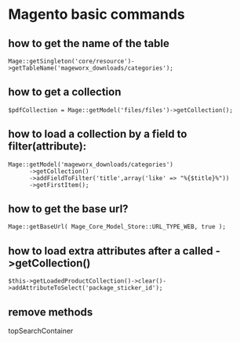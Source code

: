 # Magento basic commands




## how to get the name of the table
```
Mage::getSingleton('core/resource')->getTableName('mageworx_downloads/categories');
```


## how to get a collection 
```
$pdfCollection = Mage::getModel('files/files')->getCollection();
```

## how to load a collection by a field to filter(attribute):
``` 
Mage::getModel('mageworx_downloads/categories')
      ->getCollection()
      ->addFieldToFilter('title',array('like' => "%{$title}%"))
      ->getFirstItem();
```


## how to get the base url?
```
Mage::getBaseUrl( Mage_Core_Model_Store::URL_TYPE_WEB, true );
```


## how to load extra attributes after a called ->getCollection()
```
$this->getLoadedProductCollection()->clear()->addAttributeToSelect('package_sticker_id');
```

## remove methods
<remove name="top" />
<action method="unsetChild"><name>topSearchContainer</name></action>